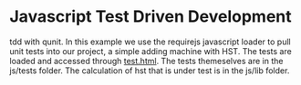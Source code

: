 Javascript Test Driven Development
===

tdd with qunit. In this example we use the requirejs javascript loader to pull unit tests into our project, a simple adding machine with HST. The tests are loaded and accessed through [test.html](https://rhildred.github.io/tdd/test.html). The tests themeselves are in the js/tests folder. The calculation of hst that is under test is in the js/lib folder. 
